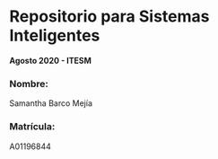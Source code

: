 # Repositorio para Sistemas Inteligentes #
**Agosto 2020 - ITESM**

### Nombre: ### 
Samantha Barco Mejía
### Matrícula: ### 
A01196844
